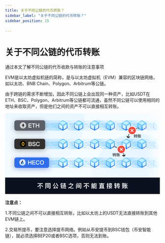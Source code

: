```yaml
---
title: 关于不同公链的代币转账？
sidebar_label: "关于不同公链的代币转账？"
sidebar_position: 15

---
```

# 关于不同公链的代币转账

通过本文了解不同公链的代币收款与转账的注意事项

EVM是以太坊虚拟机链的简称，是与以太坊虚拟机（EVM）兼容的区块链网络，如以太坊、BNB Chain、Polygon、Arbitrum等公链。

由于跨链的需求不断增加，因此不同公链上会出现同一种资产，比如USDT在ETH、BSC、Polygon、Arbitrum等公链都可流通，虽然不同公链可以使用相同的地址来收取资产，但是他们之间的资产不可以直接相互转账。

![image68](./imageconfig/image68.png)

**注意点：**

1.不同公链之间不可以直接相互转账，比如以太坊上的USDT无法直接转账到其他EVM链上。 

2.交易所提币，要注意选择提币网络。例如从币安提币到BSC钱包（币安智能链），就必须选择BEP20或者BSC选项，否则无法到账。